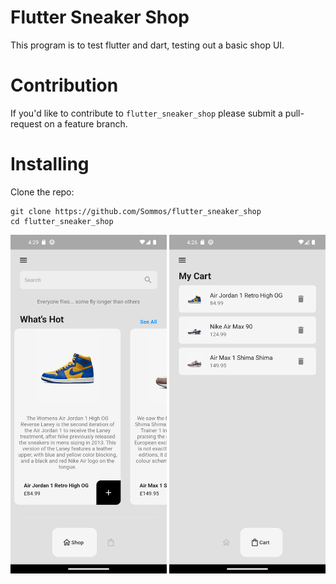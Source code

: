 # Flutter Sneaker Shop
This program is to test flutter and dart, testing out a basic shop UI.

# Contribution 

If you'd like to contribute to `flutter_sneaker_shop` please submit a pull-request on a feature branch.

# Installing

Clone the repo:

    git clone https://github.com/Sommos/flutter_sneaker_shop
    cd flutter_sneaker_shop

<p float="left">
    <img src="lib/images/readme/shop.png" width="250" />
    <img src="lib/images/readme/cart.png" width="250" />
</p>
